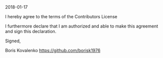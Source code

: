 2018-01-17

I hereby agree to the terms of the Contributors License

I furthermore declare that I am authorized and able to make this agreement and sign this declaration.

Signed,

Boris Kovalenko https://github.com/borisk1976
